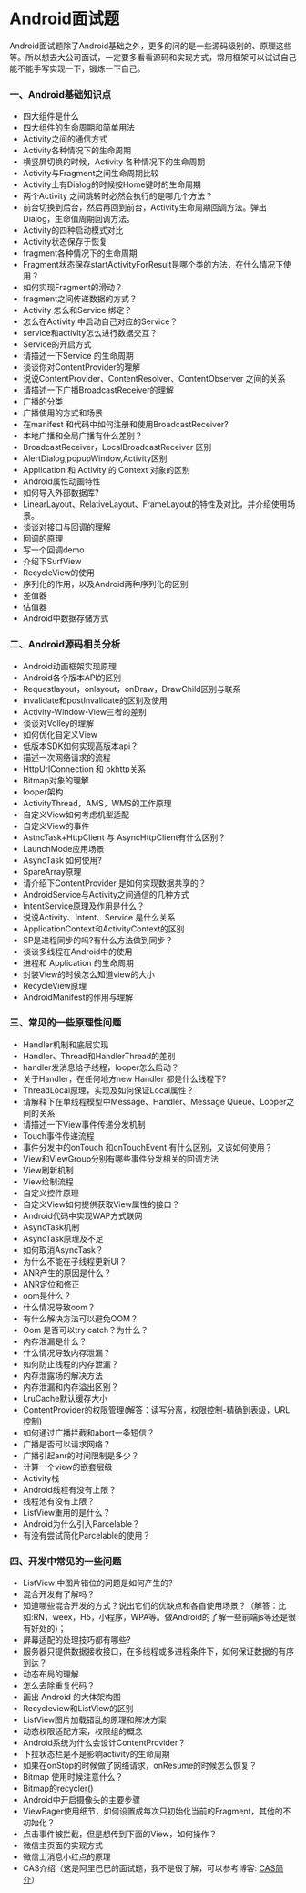 # Android面试题

Android面试题除了Android基础之外，更多的问的是一些源码级别的、原理这些等。所以想去大公司面试，一定要多看看源码和实现方式，常用框架可以试试自己能不能手写实现一下，锻炼一下自己。

### 一、Android基础知识点

* 四大组件是什么
* 四大组件的生命周期和简单用法
* Activity之间的通信方式
* Activity各种情况下的生命周期
* 横竖屏切换的时候，Activity 各种情况下的生命周期
* Activity与Fragment之间生命周期比较
* Activity上有Dialog的时候按Home键时的生命周期
* 两个Activity 之间跳转时必然会执行的是哪几个方法？
* 前台切换到后台，然后再回到前台，Activity生命周期回调方法。弹出Dialog，生命值周期回调方法。
* Activity的四种启动模式对比
* Activity状态保存于恢复
* fragment各种情况下的生命周期
* Fragment状态保存startActivityForResult是哪个类的方法，在什么情况下使用？
* 如何实现Fragment的滑动？
* fragment之间传递数据的方式？
* Activity 怎么和Service 绑定？
* 怎么在Activity 中启动自己对应的Service？
* service和activity怎么进行数据交互？
* Service的开启方式
* 请描述一下Service 的生命周期
* 谈谈你对ContentProvider的理解
* 说说ContentProvider、ContentResolver、ContentObserver 之间的关系
* 请描述一下广播BroadcastReceiver的理解
* 广播的分类
* 广播使用的方式和场景
* 在manifest 和代码中如何注册和使用BroadcastReceiver?
* 本地广播和全局广播有什么差别？
* BroadcastReceiver，LocalBroadcastReceiver 区别
* AlertDialog,popupWindow,Activity区别
* Application 和 Activity 的 Context 对象的区别
* Android属性动画特性
* 如何导入外部数据库?
* LinearLayout、RelativeLayout、FrameLayout的特性及对比，并介绍使用场景。
* 谈谈对接口与回调的理解
* 回调的原理
* 写一个回调demo
* 介绍下SurfView
* RecycleView的使用
* 序列化的作用，以及Android两种序列化的区别
* 差值器
* 估值器
* Android中数据存储方式

### 二、Android源码相关分析

* Android动画框架实现原理
* Android各个版本API的区别
* Requestlayout，onlayout，onDraw，DrawChild区别与联系
* invalidate和postInvalidate的区别及使用
* Activity-Window-View三者的差别
* 谈谈对Volley的理解
* 如何优化自定义View
* 低版本SDK如何实现高版本api？
* 描述一次网络请求的流程
* HttpUrlConnection 和 okhttp关系
* Bitmap对象的理解
* looper架构
* ActivityThread，AMS，WMS的工作原理
* 自定义View如何考虑机型适配
* 自定义View的事件
* AstncTask+HttpClient 与 AsyncHttpClient有什么区别？
* LaunchMode应用场景
* AsyncTask 如何使用?
* SpareArray原理
* 请介绍下ContentProvider 是如何实现数据共享的？
* AndroidService与Activity之间通信的几种方式
* IntentService原理及作用是什么？
* 说说Activity、Intent、Service 是什么关系
* ApplicationContext和ActivityContext的区别
* SP是进程同步的吗?有什么方法做到同步？
* 谈谈多线程在Android中的使用
* 进程和 Application 的生命周期
* 封装View的时候怎么知道view的大小
* RecycleView原理
* AndroidManifest的作用与理解

### 三、常见的一些原理性问题

* Handler机制和底层实现
* Handler、Thread和HandlerThread的差别
* handler发消息给子线程，looper怎么启动？
* 关于Handler，在任何地方new Handler 都是什么线程下?
* ThreadLocal原理，实现及如何保证Local属性？
* 请解释下在单线程模型中Message、Handler、Message Queue、Looper之间的关系
* 请描述一下View事件传递分发机制
* Touch事件传递流程
* 事件分发中的onTouch 和onTouchEvent 有什么区别，又该如何使用？
* View和ViewGroup分别有哪些事件分发相关的回调方法
* View刷新机制
* View绘制流程
* 自定义控件原理
* 自定义View如何提供获取View属性的接口？
* Android代码中实现WAP方式联网
* AsyncTask机制
* AsyncTask原理及不足
* 如何取消AsyncTask？
* 为什么不能在子线程更新UI？
* ANR产生的原因是什么？
* ANR定位和修正
* oom是什么？
* 什么情况导致oom？
* 有什么解决方法可以避免OOM？
* Oom 是否可以try catch？为什么？
* 内存泄漏是什么？
* 什么情况导致内存泄漏？
* 如何防止线程的内存泄漏？
* 内存泄露场的解决方法
* 内存泄漏和内存溢出区别？
* LruCache默认缓存大小
* ContentProvider的权限管理(解答：读写分离，权限控制-精确到表级，URL控制)
* 如何通过广播拦截和abort一条短信？
* 广播是否可以请求网络？
* 广播引起anr的时间限制是多少？
* 计算一个view的嵌套层级
* Activity栈
* Android线程有没有上限？
* 线程池有没有上限？
* ListView重用的是什么？
* Android为什么引入Parcelable？
* 有没有尝试简化Parcelable的使用？

### 四、开发中常见的一些问题

* ListView 中图片错位的问题是如何产生的?
* 混合开发有了解吗？
* 知道哪些混合开发的方式？说出它们的优缺点和各自使用场景？（解答：比如:RN，weex，H5，小程序，WPA等。做Android的了解一些前端js等还是很有好处的)；
* 屏幕适配的处理技巧都有哪些?
* 服务器只提供数据接收接口，在多线程或多进程条件下，如何保证数据的有序到达？
* 动态布局的理解
* 怎么去除重复代码？
* 画出 Android 的大体架构图
* Recycleview和ListView的区别
* ListView图片加载错乱的原理和解决方案
* 动态权限适配方案，权限组的概念
* Android系统为什么会设计ContentProvider？
* 下拉状态栏是不是影响activity的生命周期
* 如果在onStop的时候做了网络请求，onResume的时候怎么恢复？
* Bitmap 使用时候注意什么？
* Bitmap的recycler()
* Android中开启摄像头的主要步骤
* ViewPager使用细节，如何设置成每次只初始化当前的Fragment，其他的不初始化？
* 点击事件被拦截，但是想传到下面的View，如何操作？
* 微信主页面的实现方式
* 微信上消息小红点的原理
* CAS介绍（这是阿里巴巴的面试题，我不是很了解，可以参考博客: [CAS简介](http://blog.csdn.net/jly4758/article/details/46673835)）